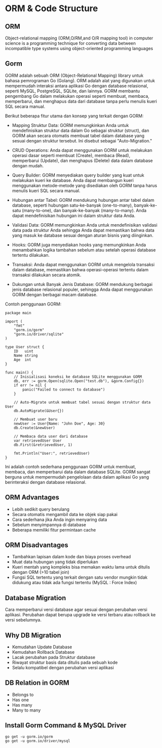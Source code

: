 # ORM & Code Structure

## ORM
Object-relational mapping (ORM,O/RM,and O/R mapping tool) in computer science is a programming technique for converting data between incompatible type systems using object-oriented programming languages

## Gorm
GORM adalah sebuah ORM (Object-Relational Mapping) library untuk bahasa pemrograman Go (Golang). ORM adalah alat yang digunakan untuk mempermudah interaksi antara aplikasi Go dengan database relasional, seperti MySQL, PostgreSQL, SQLite, dan lainnya. GORM membantu pengembang Go dalam melakukan operasi seperti membuat, membaca, memperbarui, dan menghapus data dari database tanpa perlu menulis kueri SQL secara manual.

Berikut beberapa fitur utama dan konsep yang terkait dengan GORM:

* Mapping Struktur Data: GORM memungkinkan Anda untuk mendefinisikan struktur data dalam Go sebagai struktur (struct), dan GORM akan secara otomatis membuat tabel dalam database yang sesuai dengan struktur tersebut. Ini disebut sebagai "Auto-Migration."

* CRUD Operations: Anda dapat menggunakan GORM untuk melakukan operasi dasar seperti membuat (Create), membaca (Read), memperbarui (Update), dan menghapus (Delete) data dalam database dengan mudah.

* Query Builder: GORM menyediakan query builder yang kuat untuk melakukan kueri ke database. Anda dapat membangun kueri menggunakan metode-metode yang disediakan oleh GORM tanpa harus menulis kueri SQL secara manual.

* Hubungan antar Tabel: GORM mendukung hubungan antar tabel dalam database, seperti hubungan satu-ke-banyak (one-to-many), banyak-ke-satu (many-to-one), dan banyak-ke-banyak (many-to-many). Anda dapat mendefinisikan hubungan ini dalam struktur data Anda.

* Validasi Data: GORM memungkinkan Anda untuk mendefinisikan validasi data pada struktur Anda sehingga Anda dapat memastikan bahwa data yang masuk ke database sesuai dengan aturan bisnis yang diinginkan.

* Hooks: GORM juga menyediakan hooks yang memungkinkan Anda menambahkan logika tambahan sebelum atau setelah operasi database tertentu dilakukan.

* Transaksi: Anda dapat menggunakan GORM untuk mengelola transaksi dalam database, memastikan bahwa operasi-operasi tertentu dalam transaksi dilakukan secara atomik.

* Dukungan untuk Banyak Jenis Database: GORM mendukung berbagai jenis database relasional populer, sehingga Anda dapat menggunakan GORM dengan berbagai macam database.

Contoh penggunaan GORM:

```
package main

import (
    "fmt"
    "gorm.io/gorm"
    "gorm.io/driver/sqlite"
)

type User struct {
    ID   uint
    Name string
    Age  int
}

func main() {
    // Inisialisasi koneksi ke database SQLite menggunakan GORM
    db, err := gorm.Open(sqlite.Open("test.db"), &gorm.Config{})
    if err != nil {
        panic("Failed to connect to database")
    }
    
    // Auto-Migrate untuk membuat tabel sesuai dengan struktur data User
    db.AutoMigrate(&User{})
    
    // Membuat user baru
    newUser := User{Name: "John Doe", Age: 30}
    db.Create(&newUser)
    
    // Membaca data user dari database
    var retrievedUser User
    db.First(&retrievedUser, 1)
    
    fmt.Println("User:", retrievedUser)
}

```

Ini adalah contoh sederhana penggunaan GORM untuk membuat, membaca, dan memperbarui data dalam database SQLite. GORM sangat berguna untuk mempermudah pengelolaan data dalam aplikasi Go yang berinteraksi dengan database relasional.


## ORM Advantages
* Lebih sedikit query berulang
* Secara otomatis mengambil data ke objek siap pakai
* Cara sederhana jika Anda ingin menyaring data
* Sebelum menyimpannya di database
* Beberapa memiliki fitur permintaan cache

## ORM Disadvantages
* Tambahkan lapisan dalam kode dan biaya proses overhead
* Muat data hubungan yang tidak diperlukan
* Kueri mentah yang kompleks bisa memakan waktu lama untuk ditulis dengan ORM (>10 tabel join)
* Fungsi SQL tertentu yang terkait dengan satu vendor mungkin tidak didukung atau tidak ada fungsi tertentu (MySQL : Force Index)

## Database Migration
Cara memperbarui versi database agar sesuai dengan perubahan versi aplikasi. Perubahan dapat berupa upgrade ke versi terbaru atau rollback ke versi sebelumnya.

## Why DB Migration 
* Kemudahan Update Database
* Kemudahan Rollback Database
* Lacak perubahan pada Struktur database
* Riwayat struktur basis data ditulis pada sebuah kode
* Selalu kompatibel dengan perubahan versi aplikasi

## DB Relation in GORM
* Belongs to
* Has one
* Has many
* Many to many

## Install Gorm Command & MySQL Driver

```
go get -u gorm.io/gorm
go get -u gorm.io/driver/mysql
```
